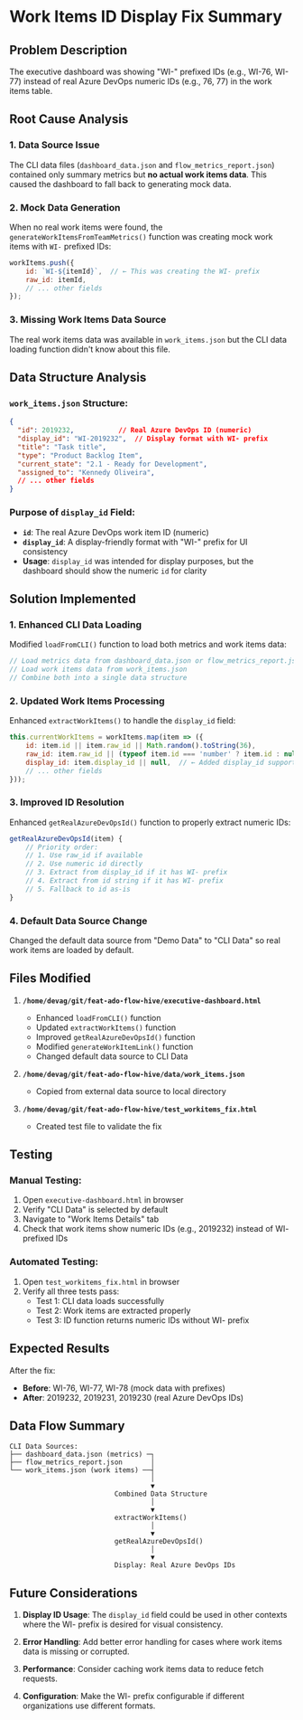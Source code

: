 # Work Items ID Display Fix Summary

## Problem Description
The executive dashboard was showing "WI-" prefixed IDs (e.g., WI-76, WI-77) instead of real Azure DevOps numeric IDs (e.g., 76, 77) in the work items table.

## Root Cause Analysis

### 1. **Data Source Issue**
The CLI data files (`dashboard_data.json` and `flow_metrics_report.json`) contained only summary metrics but **no actual work items data**. This caused the dashboard to fall back to generating mock data.

### 2. **Mock Data Generation**
When no real work items were found, the `generateWorkItemsFromTeamMetrics()` function was creating mock work items with `WI-` prefixed IDs:
```javascript
workItems.push({
    id: `WI-${itemId}`,  // ← This was creating the WI- prefix
    raw_id: itemId,
    // ... other fields
});
```

### 3. **Missing Work Items Data Source**
The real work items data was available in `work_items.json` but the CLI data loading function didn't know about this file.

## Data Structure Analysis

### `work_items.json` Structure:
```json
{
  "id": 2019232,           // Real Azure DevOps ID (numeric)
  "display_id": "WI-2019232",  // Display format with WI- prefix
  "title": "Task title",
  "type": "Product Backlog Item",
  "current_state": "2.1 - Ready for Development",
  "assigned_to": "Kennedy Oliveira",
  // ... other fields
}
```

### Purpose of `display_id` Field:
- **`id`**: The real Azure DevOps work item ID (numeric)
- **`display_id`**: A display-friendly format with "WI-" prefix for UI consistency
- **Usage**: `display_id` was intended for display purposes, but the dashboard should show the numeric `id` for clarity

## Solution Implemented

### 1. **Enhanced CLI Data Loading**
Modified `loadFromCLI()` function to load both metrics and work items data:
```javascript
// Load metrics data from dashboard_data.json or flow_metrics_report.json
// Load work items data from work_items.json
// Combine both into a single data structure
```

### 2. **Updated Work Items Processing**
Enhanced `extractWorkItems()` to handle the `display_id` field:
```javascript
this.currentWorkItems = workItems.map(item => ({
    id: item.id || item.raw_id || Math.random().toString(36),
    raw_id: item.raw_id || (typeof item.id === 'number' ? item.id : null),
    display_id: item.display_id || null,  // ← Added display_id support
    // ... other fields
}));
```

### 3. **Improved ID Resolution**
Enhanced `getRealAzureDevOpsId()` function to properly extract numeric IDs:
```javascript
getRealAzureDevOpsId(item) {
    // Priority order:
    // 1. Use raw_id if available
    // 2. Use numeric id directly
    // 3. Extract from display_id if it has WI- prefix
    // 4. Extract from id string if it has WI- prefix
    // 5. Fallback to id as-is
}
```

### 4. **Default Data Source Change**
Changed the default data source from "Demo Data" to "CLI Data" so real work items are loaded by default.

## Files Modified

1. **`/home/devag/git/feat-ado-flow-hive/executive-dashboard.html`**
   - Enhanced `loadFromCLI()` function
   - Updated `extractWorkItems()` function
   - Improved `getRealAzureDevOpsId()` function
   - Modified `generateWorkItemLink()` function
   - Changed default data source to CLI Data

2. **`/home/devag/git/feat-ado-flow-hive/data/work_items.json`**
   - Copied from external data source to local directory

3. **`/home/devag/git/feat-ado-flow-hive/test_workitems_fix.html`**
   - Created test file to validate the fix

## Testing

### Manual Testing:
1. Open `executive-dashboard.html` in browser
2. Verify "CLI Data" is selected by default
3. Navigate to "Work Items Details" tab
4. Check that work items show numeric IDs (e.g., 2019232) instead of WI- prefixed IDs

### Automated Testing:
1. Open `test_workitems_fix.html` in browser
2. Verify all three tests pass:
   - Test 1: CLI data loads successfully
   - Test 2: Work items are extracted properly
   - Test 3: ID function returns numeric IDs without WI- prefix

## Expected Results

After the fix:
- **Before**: WI-76, WI-77, WI-78 (mock data with prefixes)
- **After**: 2019232, 2019231, 2019230 (real Azure DevOps IDs)

## Data Flow Summary

```
CLI Data Sources:
├── dashboard_data.json (metrics) ─┐
├── flow_metrics_report.json       │
└── work_items.json (work items) ──┤
                                   │
                                   ▼
                          Combined Data Structure
                                   │
                                   ▼
                          extractWorkItems()
                                   │
                                   ▼
                          getRealAzureDevOpsId()
                                   │
                                   ▼
                          Display: Real Azure DevOps IDs
```

## Future Considerations

1. **Display ID Usage**: The `display_id` field could be used in other contexts where the WI- prefix is desired for visual consistency.

2. **Error Handling**: Add better error handling for cases where work items data is missing or corrupted.

3. **Performance**: Consider caching work items data to reduce fetch requests.

4. **Configuration**: Make the WI- prefix configurable if different organizations use different formats.